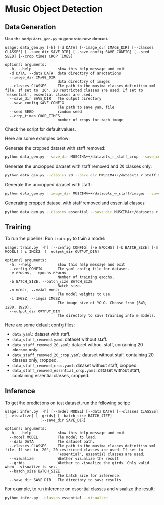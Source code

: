 # Music Object Detection

## Data Generation

Use the scrip `data_gen.py` to generate new dataset.
```
usage: data_gen.py [-h] [-d DATA] [--image_dir IMAGE_DIR] [--classes CLASSES] [--save_dir SAVE_DIR] [--save_config SAVE_CONFIG] [--seed SEED] [--crop_times CROP_TIMES]                   

optional arguments:
  -h, --help            show this help message and exit
  -d DATA, --data DATA  data directory of annotations
  --image_dir IMAGE_DIR
                        data directory of images
  --classes CLASSES     The path to the musima classes definition xml file. If set to '20', 20 restricted classes are used. If set to 'essential', essential classes are used.
  --save_dir SAVE_DIR   The output directory
  --save_config SAVE_CONFIG
                        The path to save yaml file
  --seed SEED           random seed
  --crop_times CROP_TIMES
                        number of crops for each image
```
Check the script for default values.

Here are some examples below:

Generate the cropped dataset with staff removed:
```bash
python data_gen.py --save_dir MUSCIMA++/datasets_r_staff_crop --save_config data_staff_removed_crop.yaml
```

Generate the uncropped dataset with staff removed and 20 classes only:
```bash
python data_gen.py --classes 20 --save_dir MUSCIMA++/datasets_r_staff_20 --save_config data_staff_removed_20.yaml --crop_times 0
```

Generate the uncropped dataset with staff:
```bash
python data_gen.py --image_dir MUSCIMA++/datasets_w_staff/images --save_dir MUSCIMA++/datasets_w_staff --save_config data_staff.yaml --crop_times 0
```

Generating cropped dataset with staff removed and essential classes:
```bash
python data_gen.py --classes essential --save_dir MUSCIMA++/datasets_r_staff_essential_crop --save_config data_staff_removed_essesntial_crop.yaml
```

## Training

To run the pipeline:
Run `train.py` to train a model:
```
usage: train.py [-h] [--config CONFIG] [-e EPOCHS] [-b BATCH_SIZE] [-m MODEL] [-i IMGSZ] [--output_dir OUTPUT_DIR]

optional arguments:
  -h, --help            show this help message and exit
  --config CONFIG       The yaml config file for dataset.
  -e EPOCHS, --epochs EPOCHS
                        Number of training epochs.
  -b BATCH_SIZE, --batch_size BATCH_SIZE
                        Batch size.
  -m MODEL, --model MODEL
                        The model weights to use.
  -i IMGSZ, --imgsz IMGSZ
                        The image size of YOLO. Choose from [640, 1280, 1920].
  --output_dir OUTPUT_DIR
                        The directory to save training info & models.
```

Here are some default config files:
- `data.yaml`: dataset with staff.
- `data_staff_removed.yaml`: dataset without staff.
- `data_staff_removed_20.yaml`: dataset without staff, containing 20 classes only.
- `data_staff_removed_20_crop.yaml`: dataset without staff, containing 20 classes only, cropped.
- `data_staff_removed_crop.yaml`: dataset without staff, cropped.
- `data_staff_removed_essential_crop.yaml`: dataset without staff, containing essential classes, cropped.

## Inference

To get the predictions on test dataset, run the following script:
```
usage: infer.py [-h] [--model MODEL] [--data DATA] [--classes CLASSES] [--visualize] [--grids] [--batch_size BATCH_SIZE]
                [--save_dir SAVE_DIR]

optional arguments:
  -h, --help            show this help message and exit
  --model MODEL         The model to load.
  --data DATA           The dataset path.
  --classes CLASSES     The path to the musima classes definition xml file. If set to '20', 20 restricted classes are used. If set to
                        'essential', essential classes are used.
  --visualize           Whether visualize the result
  --grids               Whether to visualize the girds. Only valid when --visualize is set.
  --batch_size BATCH_SIZE
                        The batch size for inference.
  --save_dir SAVE_DIR   The directory to save results
```

For example, to run inference on essential classes and visualize the result:
```bash
python infer.py --classes essential --visualize
```